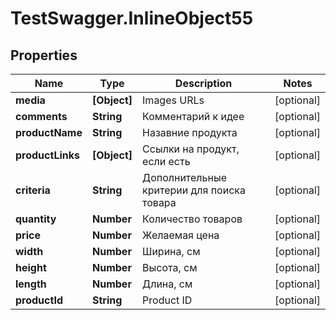 # TestSwagger.InlineObject55

## Properties

Name | Type | Description | Notes
------------ | ------------- | ------------- | -------------
**media** | **[Object]** | Images URLs | [optional] 
**comments** | **String** | Комментарий к идее | [optional] 
**productName** | **String** | Назавние продукта | [optional] 
**productLinks** | **[Object]** | Ссылки на продукт, если есть | [optional] 
**criteria** | **String** | Дополнительные критерии для поиска товара | [optional] 
**quantity** | **Number** | Количество товаров | [optional] 
**price** | **Number** | Желаемая цена | [optional] 
**width** | **Number** | Ширина, см | [optional] 
**height** | **Number** | Высота, см | [optional] 
**length** | **Number** | Длина, см | [optional] 
**productId** | **String** | Product ID | [optional] 


